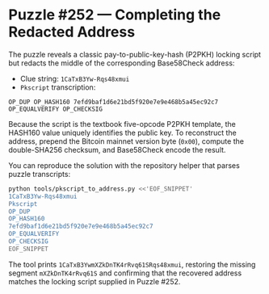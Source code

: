 # Puzzle #252 — Completing the Redacted Address

The puzzle reveals a classic pay-to-public-key-hash (P2PKH) locking script but
redacts the middle of the corresponding Base58Check address:

- Clue string: `1CaTxB3Yw-Rqs48xmui`
- `Pkscript` transcription:

```
OP_DUP OP_HASH160 7efd9baf1d6e21bd5f920e7e9e468b5a45ec92c7 OP_EQUALVERIFY OP_CHECKSIG
```

Because the script is the textbook five-opcode P2PKH template, the HASH160 value
uniquely identifies the public key.  To reconstruct the address, prepend the
Bitcoin mainnet version byte (`0x00`), compute the double-SHA256 checksum, and
Base58Check encode the result.

You can reproduce the solution with the repository helper that parses puzzle
transcripts:

```bash
python tools/pkscript_to_address.py <<'EOF_SNIPPET'
1CaTxB3Yw-Rqs48xmui
Pkscript
OP_DUP
OP_HASH160
7efd9baf1d6e21bd5f920e7e9e468b5a45ec92c7
OP_EQUALVERIFY
OP_CHECKSIG
EOF_SNIPPET
```

The tool prints `1CaTxB3YwmXZkDnTK4rRvq61SRqs48xmui`, restoring the missing
segment `mXZkDnTK4rRvq61S` and confirming that the recovered address matches the
locking script supplied in Puzzle #252.

